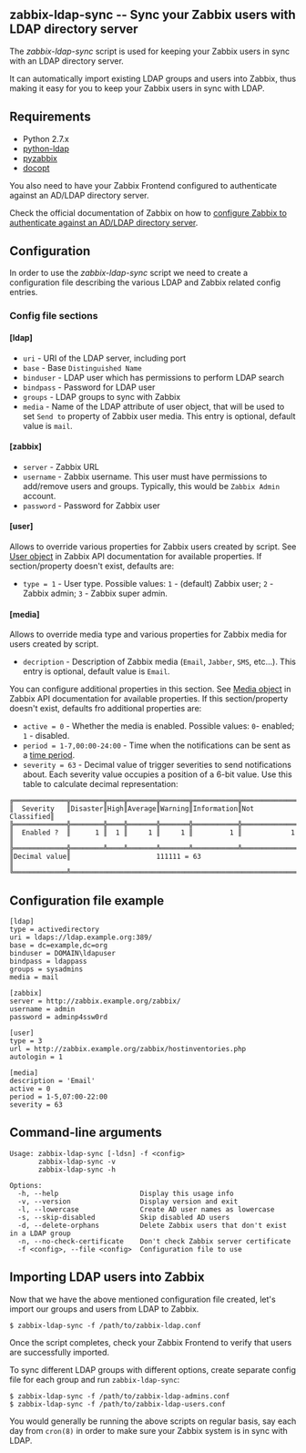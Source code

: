## zabbix-ldap-sync -- Sync your Zabbix users with LDAP directory server

The *zabbix-ldap-sync* script is used for keeping your Zabbix users in sync with an LDAP directory server.

It can automatically import existing LDAP groups and users into Zabbix, thus making it easy for you to keep your Zabbix users in sync with LDAP.

## Requirements

* Python 2.7.x
* [python-ldap](https://pypi.python.org/pypi/python-ldap/)
* [pyzabbix](https://github.com/lukecyca/pyzabbix)
* [docopt](https://github.com/docopt/docopt)

You also need to have your Zabbix Frontend configured to authenticate against an AD/LDAP directory server.

Check the official documentation of Zabbix on how to 
[configure Zabbix to authenticate against an AD/LDAP directory server](https://www.zabbix.com/documentation/2.2/manual/web_interface/frontend_sections/administration/authentication).

## Configuration

In order to use the *zabbix-ldap-sync* script we need to create a configuration file describing the various LDAP and Zabbix related config entries.
### Config file sections

#### [ldap]
* `uri` - URI of the LDAP server, including port
* `base` - Base `Distinguished Name`
* `binduser` - LDAP user which has permissions to perform LDAP search
* `bindpass` - Password for LDAP user
* `groups` - LDAP groups to sync with Zabbix
* `media` - Name of the LDAP attribute of user object, that will be used to set `Send to` property of Zabbix user media. This entry is optional, default value is `mail`.

#### [zabbix]
* `server` - Zabbix URL
* `username` - Zabbix username. This user must have permissions to add/remove users and groups. Typically, this would be `Zabbix Admin` account.
* `password` - Password for Zabbix user

#### [user]
Allows to override various properties for Zabbix users created by script. See [User object](https://www.zabbix.com/documentation/3.2/manual/api/reference/user/object) in Zabbix API documentation for available properties. If section/property doesn't exist, defaults are:

 * `type = 1` - User type. Possible values: `1` - (default) Zabbix user; `2` - Zabbix admin; `3` - Zabbix super admin. 

#### [media]
Allows to override media type and various properties for Zabbix media for users created by script.

* `decription` - Description of Zabbix media (`Email`, `Jabber`, `SMS`, etc...). This entry is optional, default value is `Email`.

You can configure additional properties in this section. See [Media object](https://www.zabbix.com/documentation/3.2/manual/api/reference/usermedia/object#media) in Zabbix API documentation for available properties. If this section/property doesn't exist, defaults fro additional properties are:

* `active = 0` - Whether the media is enabled. Possible values: `0`- enabled; `1` - disabled.
* `period = 1-7,00:00-24:00` - Time when the notifications can be sent as a [time period](https://www.zabbix.com/documentation/3.2/manual/appendix/time_period).
* `severity = 63` - Decimal value of trigger severities to send notifications about. Each severity value occupies a position of a 6-bit value. Use this table to calculate decimal representation:

```
╔═════════════╦════════╦════╦═══════╦═══════╦═══════════╦══════════════╗
║  Severity   ║Disaster║High║Average║Warning║Information║Not Classified║
╠═════════════╬════════╬════╬═══════╬═══════╬═══════════╬══════════════╣
║  Enabled ?  ║      1 ║  1 ║     1 ║     1 ║         1 ║            1 ║
╠═════════════╬════════╩════╩═══════╩═══════╩═══════════╩══════════════╣
║Decimal value║                     111111 = 63                        ║
╚═════════════╩════════════════════════════════════════════════════════╝
```

## Configuration file example

    [ldap]
    type = activedirectory
    uri = ldaps://ldap.example.org:389/
    base = dc=example,dc=org
    binduser = DOMAIN\ldapuser
    bindpass = ldappass
    groups = sysadmins
    media = mail
    
    [zabbix]
    server = http://zabbix.example.org/zabbix/
    username = admin
    password = adminp4ssw0rd
    
    [user]
    type = 3
    url = http://zabbix.example.org/zabbix/hostinventories.php
    autologin = 1
    
    [media]
    description = 'Email'
    active = 0
    period = 1-5,07:00-22:00
    severity = 63


## Command-line arguments

    Usage: zabbix-ldap-sync [-ldsn] -f <config>
           zabbix-ldap-sync -v
           zabbix-ldap-sync -h
    
    Options:
      -h, --help                    Display this usage info
      -v, --version                 Display version and exit
      -l, --lowercase               Create AD user names as lowercase
      -s, --skip-disabled           Skip disabled AD users
      -d, --delete-orphans          Delete Zabbix users that don't exist in a LDAP group
      -n, --no-check-certificate    Don't check Zabbix server certificate
      -f <config>, --file <config>  Configuration file to use

## Importing LDAP users into Zabbix

Now that we have the above mentioned configuration file created, let's import our groups and users from LDAP to Zabbix.

	$ zabbix-ldap-sync -f /path/to/zabbix-ldap.conf
	
Once the script completes, check your Zabbix Frontend to verify that users are successfully imported.

To sync different LDAP groups with different options, create separate config file for each group and run `zabbix-ldap-sync`:

	$ zabbix-ldap-sync -f /path/to/zabbix-ldap-admins.conf
	$ zabbix-ldap-sync -f /path/to/zabbix-ldap-users.conf

You would generally be running the above scripts on regular basis, say each day from `cron(8)` in order to make sure your Zabbix system is in sync with LDAP.
